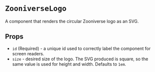 # `ZooniverseLogo`

A component that renders the circular Zooniverse logo as an SVG.

## Props

- `id` (Required) - a unique id used to correctly label the component for screen readers.
- `size` - desired size of the logo. The SVG produced is square, so the same value is used for height and width. Defaults to `1em`.
